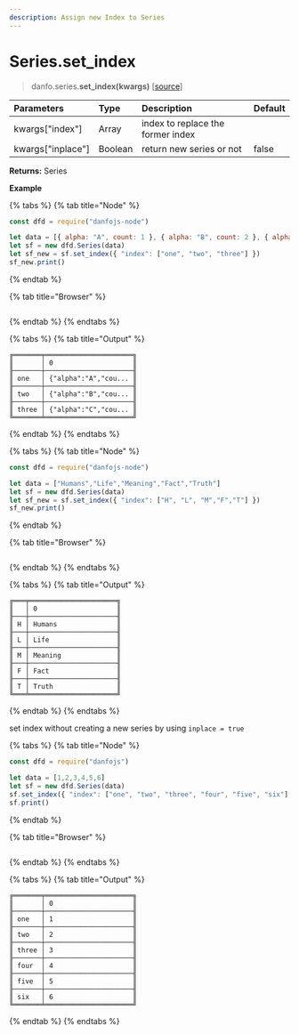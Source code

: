 ```yaml
---
description: Assign new Index to Series
---
```


# Series.set\_index

> danfo.series.**set\_index\(**kwargs**\)** \[[source](https://github.com/opensource9ja/danfojs/blob/master/danfojs/src/core/series.js#L635)\]

| Parameters | Type | Description | Default |
| :--- | :--- | :--- | :--- |
| kwargs\["index"\] | Array | index to replace the former index  |  |
| kwargs\["inplace"\] | Boolean | return new series or not | false |

**Returns:** Series

**Example**

{% tabs %}
{% tab title="Node" %}
```javascript
const dfd = require("danfojs-node")

let data = [{ alpha: "A", count: 1 }, { alpha: "B", count: 2 }, { alpha: "C", count: 3 }]
let sf = new dfd.Series(data)
let sf_new = sf.set_index({ "index": ["one", "two", "three"] })
sf_new.print()
```
{% endtab %}

{% tab title="Browser" %}
```

```
{% endtab %}
{% endtabs %}

{% tabs %}
{% tab title="Output" %}
```text
╔═══════╤══════════════════════╗
║       │ 0                    ║
╟───────┼──────────────────────╢
║ one   │ {"alpha":"A","cou... ║
╟───────┼──────────────────────╢
║ two   │ {"alpha":"B","cou... ║
╟───────┼──────────────────────╢
║ three │ {"alpha":"C","cou... ║
╚═══════╧══════════════════════╝
```
{% endtab %}
{% endtabs %}

{% tabs %}
{% tab title="Node" %}
```javascript
const dfd = require("danfojs-node")

let data = ["Humans","Life","Meaning","Fact","Truth"]
let sf = new dfd.Series(data)
let sf_new = sf.set_index({ "index": ["H", "L", "M","F","T"] })
sf_new.print()
```
{% endtab %}

{% tab title="Browser" %}
```

```
{% endtab %}
{% endtabs %}

{% tabs %}
{% tab title="Output" %}
```text
╔═══╤══════════════════════╗
║   │ 0                    ║
╟───┼──────────────────────╢
║ H │ Humans               ║
╟───┼──────────────────────╢
║ L │ Life                 ║
╟───┼──────────────────────╢
║ M │ Meaning              ║
╟───┼──────────────────────╢
║ F │ Fact                 ║
╟───┼──────────────────────╢
║ T │ Truth                ║
╚═══╧══════════════════════╝
```
{% endtab %}
{% endtabs %}

set index without creating a new series by using `inplace = true`

{% tabs %}
{% tab title="Node" %}
```javascript
const dfd = require("danfojs")

let data = [1,2,3,4,5,6]
let sf = new dfd.Series(data)
sf.set_index({ "index": ["one", "two", "three", "four", "five", "six"], "inplace": true })
sf.print()
```
{% endtab %}

{% tab title="Browser" %}
```

```
{% endtab %}
{% endtabs %}

{% tabs %}
{% tab title="Output" %}
```text
╔═══════╤══════════════════════╗
║       │ 0                    ║
╟───────┼──────────────────────╢
║ one   │ 1                    ║
╟───────┼──────────────────────╢
║ two   │ 2                    ║
╟───────┼──────────────────────╢
║ three │ 3                    ║
╟───────┼──────────────────────╢
║ four  │ 4                    ║
╟───────┼──────────────────────╢
║ five  │ 5                    ║
╟───────┼──────────────────────╢
║ six   │ 6                    ║
╚═══════╧══════════════════════╝
```
{% endtab %}
{% endtabs %}

